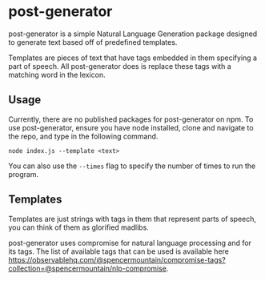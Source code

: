 # post-generator

post-generator is a simple Natural Language Generation package designed to generate text based off of predefined templates. 

Templates are pieces of text that have tags embedded in them specifying a part of speech. All post-generator does is replace these tags with a matching word in the lexicon.

## Usage

Currently, there are no published packages for post-generator on npm. To use post-generator, ensure you have node installed, clone and navigate to the repo, and type in the following command.

```
node index.js --template <text>

```

You can also use the ```--times``` flag to specify the number of times to run the program.

## Templates

Templates are just strings with tags in them that represent parts of speech, you can think of them as glorified madlibs.

post-generator uses compromise for natural language processing and for its tags. The list of available tags that can be used is available here <https://observablehq.com/@spencermountain/compromise-tags?collection=@spencermountain/nlp-compromise>.


